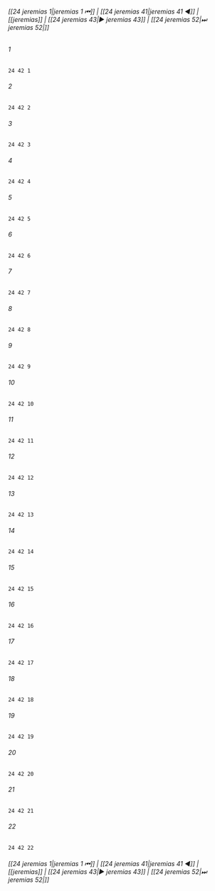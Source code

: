 
###### [[24 jeremias 1|jeremias 1 ⏮]] | [[24 jeremias 41|jeremias 41 ◀]] | [[jeremias]] | [[24 jeremias 43|▶ jeremias 43]] | [[24 jeremias 52|⏭ jeremias 52|]]

###### 1
``` verse
24 42 1 
```
###### 2
``` verse
24 42 2 
```
###### 3
``` verse
24 42 3 
```
###### 4
``` verse
24 42 4 
```
###### 5
``` verse
24 42 5 
```
###### 6
``` verse
24 42 6 
```
###### 7
``` verse
24 42 7 
```
###### 8
``` verse
24 42 8 
```
###### 9
``` verse
24 42 9 
```
###### 10
``` verse
24 42 10 
```
###### 11
``` verse
24 42 11 
```
###### 12
``` verse
24 42 12 
```
###### 13
``` verse
24 42 13 
```
###### 14
``` verse
24 42 14 
```
###### 15
``` verse
24 42 15 
```
###### 16
``` verse
24 42 16 
```
###### 17
``` verse
24 42 17 
```
###### 18
``` verse
24 42 18 
```
###### 19
``` verse
24 42 19 
```
###### 20
``` verse
24 42 20 
```
###### 21
``` verse
24 42 21 
```
###### 22
``` verse
24 42 22 
```

###### [[24 jeremias 1|jeremias 1 ⏮]] | [[24 jeremias 41|jeremias 41 ◀]] | [[jeremias]] | [[24 jeremias 43|▶ jeremias 43]] | [[24 jeremias 52|⏭ jeremias 52|]]

